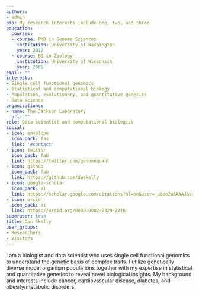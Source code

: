 ```yaml
---
authors:
- admin
bio: My research interests include one, two, and three
education:
  courses:
  - course: PhD in Genome Sciences
    institution: University of Washington
    year: 2012
  - course: BS in Zoology
    institution: University of Wisconsin
    year: 2005
email: ""
interests:
- Single cell functional genomics
- Statistical and computational biology
- Population, evolutionary, and quantitative genetics
- Data science
organizations:
- name: The Jackson Laboratory
  url: ""
role: Data scientist and computational biologist
social:
- icon: envelope
  icon_pack: fas
  link: '#contact'
- icon: twitter
  icon_pack: fab
  link: https://twitter.com/genomequant
- icon: github
  icon_pack: fab
  link: https://github.com/daskelly
- icon: google-scholar
  icon_pack: ai
  link: https://scholar.google.com/citations?hl=en&user=_uBeo2wAAAAJ&view_op=list_works&sortby=pubdate
- icon: orcid
  icon_pack: ai
  link: https://orcid.org/0000-0002-2329-2216
superuser: true
title: Dan Skelly
user_groups:
- Researchers
- Visitors
---
```


I am a biologist and data scientist who uses single cell functional genomics to understand the genetic basis of complex traits. I utilize genetically diverse model organism populations together with my expertise in statistical and quantitative genetics to reveal novel biological insights. My background and interests include cancer, cardiovascular disease, diabetes, and obesity/metabolic disorders. 



